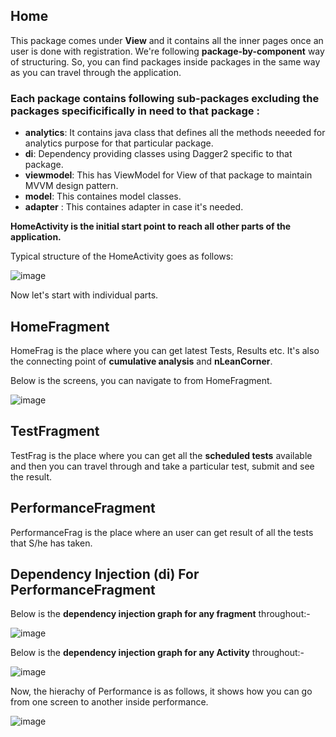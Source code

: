 ## Home
This package comes under **View** and it contains all the inner pages once an user is done with registration. 
We're following **package-by-component** way of structuring. So, you can find packages inside packages in the 
same way as you can travel through the application.

### Each package contains following sub-packages excluding the packages specificifically in need to that package :

* **analytics**: It contains java class that defines all the methods neeeded for analytics purpose for that particular 
                 package.
* **di**: Dependency providing classes using Dagger2 specific to that package.
* **viewmodel**: This has ViewModel for View of that package to maintain MVVM design pattern.
* **model**: This containes model classes.
* **adapter** : This containes adapter in case it's needed.

**HomeActivity is the initial start point to reach all other parts of the application.**

Typical structure of the HomeActivity goes as follows:


![image](https://i.imgur.com/F2XTZky.png)



Now let's start with individual parts.

## HomeFragment

HomeFrag is the place where you can get latest Tests, Results etc. It's also the connecting point of 
**cumulative analysis** and **nLeanCorner**. 

Below is the screens, you can navigate to from HomeFragment.

![image](https://i.imgur.com/dvLIm1r.png)

## TestFragment

TestFrag is the place where you can get all the **scheduled tests** available and then you can travel through 
and take a particular test, submit and see the result.

## PerformanceFragment

PerformanceFrag is the place where an user can get result of all the tests that S/he has taken.

## Dependency Injection (di) For PerformanceFragment


Below is the **dependency injection graph for any fragment** throughout:-


![image](https://i.imgur.com/IhE7lJ6.png)

Below is the **dependency injection graph for any Activity** throughout:-

![image](https://i.imgur.com/HfkNnZl.png)

Now, the hierachy of Performance is as follows, it shows how you can go from one screen to another inside performance.

![image](https://i.imgur.com/XwCFRjj.png)


